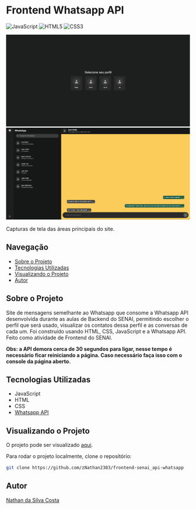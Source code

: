 # Frontend Whatsapp API

![JavaScript](https://img.shields.io/badge/javascript-%23323330.svg?style=for-the-badge&logo=javascript&logoColor=%23F7DF1E)
![HTML5](https://img.shields.io/badge/html5-%23E34F26.svg?style=for-the-badge&logo=html5&logoColor=white)
![CSS3](https://img.shields.io/badge/css3-%231572B6.svg?style=for-the-badge&logo=css3&logoColor=white)

![seleção dos perfis](./img/preview/preview-perfis.png)
![contatos do perfil e uma conversa aberta](./img/preview/preview-conversa.png)

Capturas de tela das áreas principais do site.

## Navegação
- [Sobre o Projeto](#sobre-o-projeto)
- [Tecnologias Utilizadas](#tecnologias-utilizadas)
- [Visualizando o Projeto](#visualizando-o-projeto)
- [Autor](#autor)

## Sobre o Projeto
Site de mensagens semelhante ao Whatsapp que consome a Whatsapp API desenvolvida durante as aulas de Backend do SENAI, permitindo escolher o perfil que será usado, visualizar os contatos dessa perfil e as conversas de cada um. Foi construído usando HTML, CSS, JavaScript e a Whatsapp API. Feito como atividade de Frontend do SENAI.

**Obs: a API demora cerca de 30 segundos para ligar, nesse tempo é necessário ficar reiniciando a página. Caso necessário faça isso com o console da página aberto.**

## Tecnologias Utilizadas
- JavaScript
- HTML
- CSS
- [Whatsapp API](https://github.com/zNathan2303/backend-senai_api-whatsapp)

## Visualizando o Projeto
O projeto pode ser visualizado [aqui](https://znathan2303.github.io/frontend-senai_api-whatsapp/).

Para rodar o projeto localmente, clone o repositório:
```bash
git clone https://github.com/zNathan2303/frontend-senai_api-whatsapp
```

## Autor
[Nathan da Silva Costa](<https://www.linkedin.com/in/nathandasilvacosta/>)